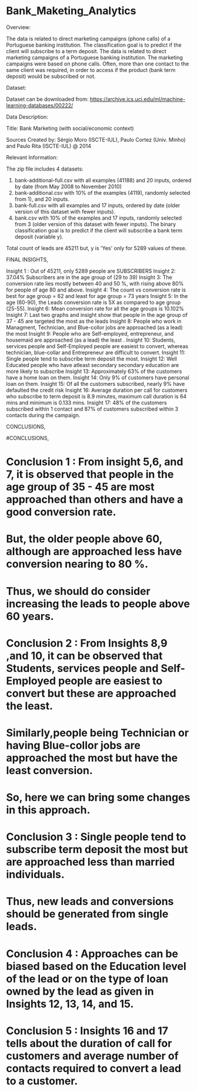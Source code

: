 # Bank_Maketing_Analytics

Overview:

The data is related to direct marketing campaigns (phone calls) of a Portuguese banking institution. The classification goal is to predict if the client will subscribe to a term deposit. The data is related to direct marketing campaigns of a Portuguese banking institution. The marketing campaigns were based on phone calls. Often, more than one contact to the same client was required, in order to access if the product (bank term deposit) would be subscribed or not.

Dataset:

Dataset can be downloaded from: https://archive.ics.uci.edu/ml/machine-learning-databases/00222/

Data Description:

Title: Bank Marketing (with social/economic context)

Sources Created by: Sérgio Moro (ISCTE-IUL), Paulo Cortez (Univ. Minho) and Paulo Rita (ISCTE-IUL) @ 2014


Relevant Information:

The zip file includes 4 datasets:

1) bank-additional-full.csv with all examples (41188) and 20 inputs, ordered by date
(from May 2008 to November 2010)
2) bank-additional.csv with 10% of the examples (4119), randomly selected from 1), and 20 inputs.
3) bank-full.csv with all examples and 17 inputs, ordered by date (older version of this
dataset with fewer inputs).
4) bank.csv with 10% of the examples and 17 inputs, randomly selected from 3 (older
version of this dataset with fewer inputs).
The binary classification goal is to predict if the client will subscribe a bank term deposit (variable y).

Total count of leads are 45211 but, y is 'Yes' only for 5289 values of these.


FINAL INSIGHTS,

Insight 1 : Out of 45211, only 5289 people are SUBSCRIBERS
Insight 2: 37.04% Subscribers are in the age group of (29 to 39)
Insight 3: The conversion rate lies mostly between 40 and 50 %, with rising above 80% for people of age 80 and above.
Insight 4: The count vs conversion rate is best for age group = 62 and least for age group = 73 years
Insight 5: In the age (60-90), the Leads conversion rate is 5X as compared to age group (25-55).
Insight 6: Mean conversion rate for all the age groups is 10.102%
Insight 7: Last two graphs and insight show that people in the age group of 37 - 45 are targeted the most as the leads
Insight 8: People who work in Managment, Technician, and Blue-collor jobs are approached (as a lead) the most 
Insight 9: People who are Self-employed, entrepreneur, and housemaid are approached (as a lead) the least . 
Insight 10: Students, services people and Self-Employed people are easiest to convert, whereas technician, blue-collar and Entrepreneur are difficult to convert.
Insight 11: Single people tend to subscribe term deposit the most. 
Insight 12: Well Educated people who have atleast secondary secondary education are more likely to subscribe 
Insight 13: Approximately 63% of the customers have a home loan on them.
Insight 14: Only 9% of customers have personal loan on them.
Insight 15: Of all the customers subscribed, nearly 9% have defaulted the credit risk
Insight 16: Average duration per call for customers who subscribe to term deposit is 8.9 minutes, maximum call duration is 64 mins and minimum is 0.133 mins. 
Insight 17: 48% of the customers subscribed within 1 contact and 87% of customers subscribed within 3 contacts during the campaign.

CONCLUSIONS,

#CONCLUSIONS,

# Conclusion 1 : From insight 5,6, and 7, it is observed that people in the age group of 35 - 45 are most approached than others and have a good conversion rate.
# But, the older people above 60, although are approached less have conversion nearing to 80 %. 
# Thus, we should do consider increasing the leads to people above 60 years.

# Conclusion 2 : From Insights 8,9 ,and 10, it can be observed that Students, services people and Self-Employed people are easiest to convert but these are approached the least.
# Similarly,people being Technician or having Blue-collor jobs are approached the most but have the least conversion.
# So, here we can bring some changes in this approach.

# Conclusion 3 : Single people tend to subscribe term deposit the most but are approached less than married individuals.
# Thus, new leads and conversions should be generated from single leads.

# Conclusion 4 : Approaches can be biased based on the Education level of the lead or on the type of loan owned by the lead as given in Insights 12, 13, 14, and 15.

# Conclusion 5 : Insights 16 and 17 tells about the duration of call for customers and average number of contacts required to convert a lead to a customer. 
